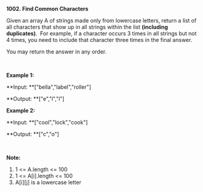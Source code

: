 **1002. Find Common Characters**

Given an array A of strings made only from lowercase letters, return a list of all characters that show up in all strings within the list **(including duplicates)**.  For example, if a character occurs 3 times in all strings but not 4 times, you need to include that character three times in the final answer.

You may return the answer in any order.

 

**Example 1:**

**Input: **["bella","label","roller"]

**Output: **["e","l","l"]

**Example 2:**

**Input: **["cool","lock","cook"]

**Output: **["c","o"]

 

**Note:**

1. 1 &lt;= A.length &lt;= 100
2. 1 &lt;= A[i].length &lt;= 100
3. A[i][j] is a lowercase letter
